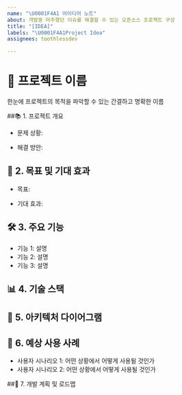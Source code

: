 ```yaml
---
name: "\U0001F4A1 아이디어 노트"
about: 개발중 마주했던 이슈를 해결할 수 있는 오픈소스 프로젝트 구상
title: "[IDEA]"
labels: "\U0001F4A1Project Idea"
assignees: toothlessdev

---
```


# 🚀 프로젝트 이름
한눈에 프로젝트의 목적을 파악할 수 있는 간결하고 명확한 이름

##📚 1. 프로젝트 개요
- 문제 상황:
<!--개발 중 직면한 문제 또는 해결해야 할 주요 이슈를 설명합니다.
문제의 영향 범위와 중요성을 강조합니다.-->

- 해결 방안:
<!--제안하는 오픈소스 프로젝트가 문제를 어떻게 해결할 것인지 간략히 소개합니다.
프로젝트의 주요 기능 및 핵심 아이디어를 설명합니다.-->

## 🎯 2. 목표 및 기대 효과
- 목표:
<!--프로젝트를 통해 달성하고자 하는 명확한 목표를 나열합니다.-->
- 기대 효과:
<!--문제 해결로 인한 생산성 향상, 사용자 경험 개선 등 기대되는 효과를 기술합니다.-->

## 🛠️ 3. 주요 기능
- 기능 1: 설명
- 기능 2: 설명
- 기능 3: 설명

## 📊 4. 기술 스택


## 🔗 5. 아키텍처 다이어그램


## 🧩 6. 예상 사용 사례
- 사용자 시나리오 1: 어떤 상황에서 어떻게 사용될 것인가
- 사용자 시나리오 2: 어떤 상황에서 어떻게 사용될 것인가

##🚦 7. 개발 계획 및 로드맵
